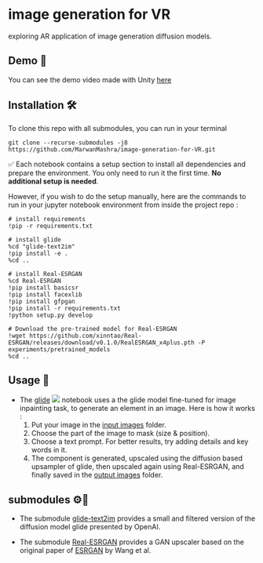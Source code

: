 # image generation for VR
exploring AR application of image generation diffusion models.

## Demo 👀
You can see the demo video made with Unity [here](https://drive.google.com/file/d/1XtvwgSRuWUR3Yji7uTcrG0LwWJJmIULr/view?usp=sharing)

## Installation 🛠️

To clone this repo with all submodules, you can run in your terminal
```
git clone --recurse-submodules -j8 https://github.com/MarwanMashra/image-generation-for-VR.git 
```

✅ Each notebook contains a setup section to install all dependencies and prepare the environment. You only need to run it the first time. <b>No additional setup is needed</b>.

However, if you wish to do the setup manually, here are the commands to run in your jupyter notebook environment from inside the project repo :

```
# install requirements
!pip -r requirements.txt

# install glide
%cd "glide-text2im"
!pip install -e .
%cd ..

# install Real-ESRGAN
%cd Real-ESRGAN
!pip install basicsr
!pip install facexlib
!pip install gfpgan
!pip install -r requirements.txt
!python setup.py develop

# Download the pre-trained model for Real-ESRGAN
!wget https://github.com/xinntao/Real-ESRGAN/releases/download/v0.1.0/RealESRGAN_x4plus.pth -P experiments/pretrained_models
%cd ..
```

## Usage 📝

* The [glide](glide.ipynb) [![][colab]][colab-glide] notebook uses a the glide model fine-tuned for image inpainting task, to generate an element in an image. Here is how it works :
    1) Put your image in the [input images](input_images) folder.
    2) Choose the part of the image to mask (size & position).
    3) Choose a text prompt. For better results, try adding details and key words in it.
    4) The component is generated, upscaled using the diffusion based upsampler of glide, then upscaled again using Real-ESRGAN, and finally saved in the [output images](output_images) folder.

[colab]: <https://colab.research.google.com/assets/colab-badge.svg>
[colab-glide]: <https://colab.research.google.com/drive/1s04jxQSbBUMDjdNh8K367be3oRi_Hjjz?usp=sharing>


## submodules ⚙️🔧

* The submodule [glide-text2im](glide-text2im) provides a small and filtered version of the diffusion model glide presented by OpenAI.

* The submodule [Real-ESRGAN](Real-ESRGAN) provides a GAN upscaler based on the original paper of [ESRGAN](https://arxiv.org/pdf/1809.00219.pdf) by Wang et al.
